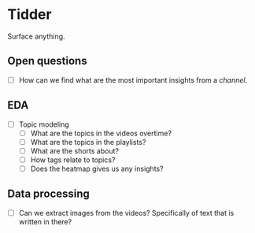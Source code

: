 # Tidder

Surface anything.

## Open questions
- [ ] How can we find what are the most important insights from a *channel*.

## EDA

- [ ] Topic modeling
  - [ ] What are the topics in the videos overtime?
  - [ ] What are the topics in the playlists?
  - [ ] What are the shorts about?
  - [ ] How tags relate to topics?
  - [ ] Does the heatmap gives us any insights?

## Data processing

- [ ] Can we extract images from the videos? Specifically of text that is written in there?
